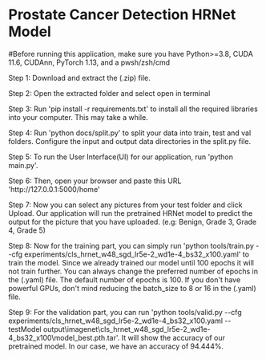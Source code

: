 <!-- HTML Codes by Quackit.com -->
<!DOCTYPE html>
<div class="container">
<h1>Prostate Cancer Detection HRNet Model</h1>
<p>#Before running this application, make sure you have Python>=3.8, CUDA 11.6, CUDAnn, PyTorch 1.13, and a pwsh/zsh/cmd</p>
<p></p>
<p>Step 1: Download and extract the (.zip) file.</p>
<p>Step 2: Open the extracted folder and select open in terminal</p>
<p>Step 3: Run 'pip install -r requirements.txt' to install all the required libraries into your computer. This may take a while.</p>
<p>Step 4: Run 'python docs/split.py' to split your data into train, test and val folders. Configure the input and output data directories in the split.py file.</p>
<p>Step 5: To run the User Interface(UI) for our application, run 'python main.py'.</p>
<p>Step 6: Then, open your browser and paste this URL 'http://127.0.0.1:5000/home'</p>
<p>Step 7: Now you can select any pictures from your test folder and click Upload. Our application will run the pretrained HRNet model to predict the output for the picture that you have uploaded. (e.g: Benign, Grade 3, Grade 4, Grade 5)</p>
<p>Step 8: Now for the training part, you can simply run 'python tools/train.py --cfg experiments/cls_hrnet_w48_sgd_lr5e-2_wd1e-4_bs32_x100.yaml' to train the model. Since we already trained our model until 100 epochs it will not train further. You can always change the preferred number of epochs in the (.yaml) file. The default number of epochs is 100. If you don't have powerful GPUs, don't mind reducing the batch_size to 8 or 16 in the (.yaml) file.</p>
<p>Step 9: For the validation part, you can run 'python tools/valid.py --cfg experiments/cls_hrnet_w48_sgd_lr5e-2_wd1e-4_bs32_x100.yaml --testModel output\imagenet\cls_hrnet_w48_sgd_lr5e-2_wd1e-4_bs32_x100\model_best.pth.tar'. It will show the accuracy of our pretrained model. In our case, we have an accuracy of 94.444%.</p>
</div>

